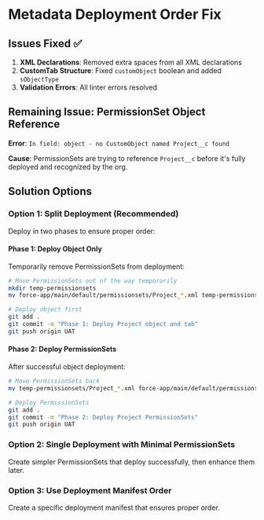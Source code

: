 # Metadata Deployment Order Fix

## Issues Fixed ✅

1. **XML Declarations**: Removed extra spaces from all XML declarations
2. **CustomTab Structure**: Fixed `customObject` boolean and added `sObjectType`
3. **Validation Errors**: All linter errors resolved

## Remaining Issue: PermissionSet Object Reference

**Error**: `In field: object - no CustomObject named Project__c found`

**Cause**: PermissionSets are trying to reference `Project__c` before it's fully deployed and recognized by the org.

## Solution Options

### Option 1: Split Deployment (Recommended)

Deploy in two phases to ensure proper order:

#### Phase 1: Deploy Object Only

Temporarily remove PermissionSets from deployment:

```bash
# Move PermissionSets out of the way temporarily
mkdir temp-permissionsets
mv force-app/main/default/permissionsets/Project_*.xml temp-permissionsets/

# Deploy object first
git add .
git commit -m "Phase 1: Deploy Project object and tab"
git push origin UAT
```

#### Phase 2: Deploy PermissionSets

After successful object deployment:

```bash
# Move PermissionSets back
mv temp-permissionsets/Project_*.xml force-app/main/default/permissionsets/

# Deploy PermissionSets
git add .
git commit -m "Phase 2: Deploy Project PermissionSets"
git push origin UAT
```

### Option 2: Single Deployment with Minimal PermissionSets

Create simpler PermissionSets that deploy successfully, then enhance them later.

### Option 3: Use Deployment Manifest Order

Create a specific deployment manifest that ensures proper order.
